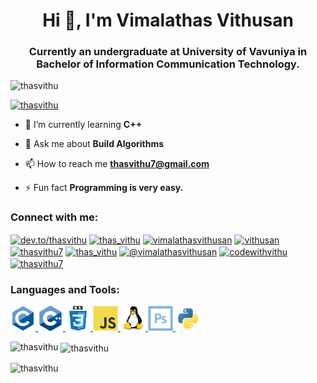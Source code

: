<h1 align="center">Hi 👋, I'm Vimalathas Vithusan</h1>
<h3 align="center">Currently an undergraduate at University of Vavuniya in Bachelor of Information Communication Technology.</h3>

<p align="left"> <img src="https://komarev.com/ghpvc/?username=thasvithu&label=Profile%20views&color=0e75b6&style=flat" alt="thasvithu" /> </p>

<p align="left"> <a href="https://github.com/ryo-ma/github-profile-trophy"><img src="https://github-profile-trophy.vercel.app/?username=thasvithu" alt="thasvithu" /></a> </p>

- 🌱 I’m currently learning **C++**

- 💬 Ask me about **Build Algorithms**

- 📫 How to reach me **thasvithu7@gmail.com**

- ⚡ Fun fact **Programming is very easy.**

<h3 align="left">Connect with me:</h3>
<p align="left">
<a href="https://dev.to/dev.to/thasvithu" target="blank"><img align="center" src="https://raw.githubusercontent.com/rahuldkjain/github-profile-readme-generator/master/src/images/icons/Social/devto.svg" alt="dev.to/thasvithu" height="30" width="40" /></a>
<a href="https://twitter.com/thas_vithu" target="blank"><img align="center" src="https://raw.githubusercontent.com/rahuldkjain/github-profile-readme-generator/master/src/images/icons/Social/twitter.svg" alt="thas_vithu" height="30" width="40" /></a>
<a href="https://linkedin.com/in/vimalathasvithusan" target="blank"><img align="center" src="https://raw.githubusercontent.com/rahuldkjain/github-profile-readme-generator/master/src/images/icons/Social/linked-in-alt.svg" alt="vimalathasvithusan" height="30" width="40" /></a>
<a href="https://stackoverflow.com/users/vithusan" target="blank"><img align="center" src="https://raw.githubusercontent.com/rahuldkjain/github-profile-readme-generator/master/src/images/icons/Social/stack-overflow.svg" alt="vithusan" height="30" width="40" /></a>
<a href="https://fb.com/thasvithu7" target="blank"><img align="center" src="https://raw.githubusercontent.com/rahuldkjain/github-profile-readme-generator/master/src/images/icons/Social/facebook.svg" alt="thasvithu7" height="30" width="40" /></a>
<a href="https://instagram.com/thas_vithu" target="blank"><img align="center" src="https://raw.githubusercontent.com/rahuldkjain/github-profile-readme-generator/master/src/images/icons/Social/instagram.svg" alt="thas_vithu" height="30" width="40" /></a>
<a href="https://medium.com/@vimalathasvithusan" target="blank"><img align="center" src="https://raw.githubusercontent.com/rahuldkjain/github-profile-readme-generator/master/src/images/icons/Social/medium.svg" alt="@vimalathasvithusan" height="30" width="40" /></a>
<a href="https://www.youtube.com/c/codewithvithu" target="blank"><img align="center" src="https://raw.githubusercontent.com/rahuldkjain/github-profile-readme-generator/master/src/images/icons/Social/youtube.svg" alt="codewithvithu" height="30" width="40" /></a>
<a href="https://www.hackerrank.com/thasvithu7" target="blank"><img align="center" src="https://raw.githubusercontent.com/rahuldkjain/github-profile-readme-generator/master/src/images/icons/Social/hackerrank.svg" alt="thasvithu7" height="30" width="40" /></a>
</p>

<h3 align="left">Languages and Tools:</h3>
<p align="left"> <a href="https://www.cprogramming.com/" target="_blank" rel="noreferrer"> <img src="https://raw.githubusercontent.com/devicons/devicon/master/icons/c/c-original.svg" alt="c" width="40" height="40"/> </a> <a href="https://www.w3schools.com/cpp/" target="_blank" rel="noreferrer"> <img src="https://raw.githubusercontent.com/devicons/devicon/master/icons/cplusplus/cplusplus-original.svg" alt="cplusplus" width="40" height="40"/> </a> <a href="https://www.w3schools.com/css/" target="_blank" rel="noreferrer"> <img src="https://raw.githubusercontent.com/devicons/devicon/master/icons/css3/css3-original-wordmark.svg" alt="css3" width="40" height="40"/> </a> <a href="https://developer.mozilla.org/en-US/docs/Web/JavaScript" target="_blank" rel="noreferrer"> <img src="https://raw.githubusercontent.com/devicons/devicon/master/icons/javascript/javascript-original.svg" alt="javascript" width="40" height="40"/> </a> <a href="https://www.linux.org/" target="_blank" rel="noreferrer"> <img src="https://raw.githubusercontent.com/devicons/devicon/master/icons/linux/linux-original.svg" alt="linux" width="40" height="40"/> </a> <a href="https://www.photoshop.com/en" target="_blank" rel="noreferrer"> <img src="https://raw.githubusercontent.com/devicons/devicon/master/icons/photoshop/photoshop-line.svg" alt="photoshop" width="40" height="40"/> </a> <a href="https://www.python.org" target="_blank" rel="noreferrer"> <img src="https://raw.githubusercontent.com/devicons/devicon/master/icons/python/python-original.svg" alt="python" width="40" height="40"/> </a> </p>

<p><img align="left" src="https://github-readme-stats.vercel.app/api/top-langs?username=thasvithu&show_icons=true&locale=en&layout=compact" alt="thasvithu" /></p>

<p>&nbsp;<img align="center" src="https://github-readme-stats.vercel.app/api?username=thasvithu&show_icons=true&locale=en" alt="thasvithu" /></p>

<p><img align="center" src="https://github-readme-streak-stats.herokuapp.com/?user=thasvithu&" alt="thasvithu" /></p>
